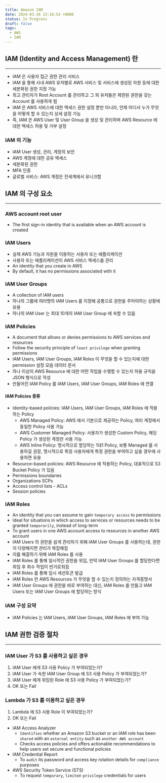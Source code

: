 ```yaml
---
title: Amazon IAM
date: 2024-03-26 23:16:53 +0800
status: In Progress
draft: false
tags:
  - AWS
  - IAM
---
```

## IAM (Identity and Access Management) 란
---
- IAM 은 사용자 접근 권한 관리 서비스
- IAM 을 통해 사내 AWS 유저별로 AWS 서비스 및 서비스에 생성된 자원 등에 대한 세분화된 권한 지정 가능
- 최고 관리자가 Root Account 를 관리하고 그 외 유저들은 제한된 권한을 갖는 Account 를 사용하게 됨
- IAM 은 AWS 서비스에 대한 엑세스 권한 설정 뿐만 아니라, 언제 어디서 누가 무엇을 어떻게 할 수 있는지 상세 설정 가능
- 즉, IAM 은 AWS User 및 User Group 을 생성 및 관리하며 AWS Resource 에 대한 엑세스 허용 및 거부 설정

### IAM 의 기능
- IAM User 생성, 관리, 계정의 보안
- AWS 계정에 대한 공유 엑세스
- 세분화된 권한
- MFA 인증
- 글로벌 서비스: AWS 계정은 전세계에서 유니크함

## IAM 의 구성 요소
---
### AWS account root user
- The first sign-in identity that is available when an AWS account is created

### IAM Users
- 실제 AWS 기능과 자원을 이용하는 사용자 또는 애플리케이션
- 사용자 또는 애플리케이션이 AWS 서비스 엑세스를 관리
- An identity that you create in AWS
- By default, it has no permissions associated with it

### IAM User Groups
- A collection of IAM users
- 하나의 그룹에 여러명의 IAM Users 를 지정해 공통으로 권한을 주어야하는 상황에 유용
- 하나의 IAM User 는 최대 10개의 IAM User Group 에 속할 수 있음

### IAM Policies
- A document that allows or denies permissions to AWS services and resources
- Follow the security principle of `least privilege` when granting permissions
- IAM Users, IAM User Groups, IAM Roles 이 무엇을 할 수 있는지에 대한 permission 설정 모음 데이터 문서
- 하나 이상의 AWS Resource 에 대한 어떤 작업을 수행할 수 있는지 허용 규칙을 JSON 형식으로 작성
- 만들어진 IAM Policy 를 IAM Users, IAM User Groups, IAM Roles 에 연결

#### IAM Policies 종류
- Identity-based policies: IAM Users, IAM User Groups, IAM Roles 에 적용하는 Policy
    - AWS Managed Policy: AWS 에서 기본으로 제공하는 Policy, 여러 계정에서 동일한 Policy 사용 가능
    - AWS Customer Managed Policy: 사용자가 생성한 Custom Policy, 해당 Policy 가 생성된 계정만 사용 가능
    - AWS Inline Policy: 명시적으로 할당하는 1대1 Policy, 보통 Managed 를 사용하길 권장, 명시적으로 특정 사용자에게 특정 권한을 부여하고 싶을 경우에 사용하면 유용
- Resource-based policies: AWS Resource 에 적용하는 Policy, 대표적으로 S3 Bucket Policy 가 있음
- Permissions boundaries
- Organizations SCPs
- Access control lists - ACLs
- Session policies

### IAM Roles
- An identity that you can assume to gain `temporary access` to permissions
- Ideal for situations in which access to services or resources needs to be granted `temporarily`, instead of long-term
- To grant users in one AWS account access to resources in another AWS account
- IAM Users 의 권한을 쉽게 관리하기 위해 IAM User Groups 를 사용하는데, 권한이 다양해지면 관리가 복잡해짐
- 이를 해결하기 위해 IAM Roles 를 사용
- IAM Roles 를 통해 일시적인 권한을 위임, 만약 IAM User Groups 를 할당한다면 위임 후 회수 작업이 번거로워짐
- IAM Roles 를 통해 임시 세션토큰 발급
- IAM Roles 란 AWS Resources 가 무엇을 할 수 있는지 정의하는 자격증명서
- IAM User Groups 에 권한을 바로 부여하는 대신, IAM Roles 를 만들고 IAM Users 또는 IAM User Groups 에 할당하는 방식

### IAM 구성 요약
- IAM Policies 는 IAM Users, IAM User Groups, IAM Roles 에 부여 가능

## IAM 권한 검증 절차
---
### IAM User 가 S3 를 사용하고 싶은 경우
1. IAM User 에게 S3 사용 Policy 가 부여되었는가?
2. IAM User 가 속한 IAM User Group 에 S3 사용 Policy 가 부여되었는가?
3. IAM User 에게 위임된 Role 에 S3 사용 Policy 가 부여되었는가?
4. OK 또는 Fail

### Lambda 가 S3 를 이용하고 싶은 경우
1. Lambda 에 S3 사용 Role 이 부여되었는가?
2. OK 또는 Fail

- IAM Access Analyzer
    - `Identifies` whether an Amazon S3 bucket or an IAM role has been `shared` with an `external entity` such as `another AWS account`
    - Checks access policies and offers actionable recommendations to help users set secure and functional policies
- IAM Credential Report
    - To `audit` its password and access key rotation details for `compliance` purposes
- AWS Security Token Service (STS)
    - To request `temporary`, `limited-privilege` credentials for users
